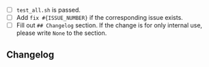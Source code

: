 <!--
Thank you for improving `sonatina`!

Please fill out the checklist before opening the PR.
-->

- [ ] `test_all.sh` is passed.
- [ ] Add `fix #{ISSUE_NUMBER}` if the corresponding issue exists.
- [ ] Fill out `## Changelog` section. If the change is for only internal use, please write `None` to the section.

<!--
We collect a changelog from a PR description, so please write a brief description about the change in the following `Changelog` section.
-->
## Changelog